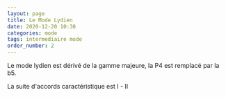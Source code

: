 ```yaml
---
layout: page
title: Le Mode Lydien
date: 2020-12-20 10:30
categories: mode
tags: intermediaire mode
order_number: 2
---
```


Le mode lydien est dérivé de la gamme majeure, la P4 est remplacé par la b5.

La suite d'accords caractéristique est I - II